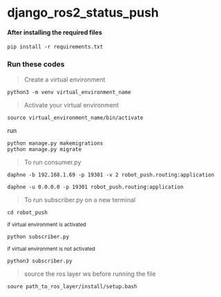 # django_ros2_status_push
#### After installing the required files
```
pip install -r requirements.txt
```
### Run these codes
> Create a virtual environment
```
python3 -m venv virtual_environment_name
```
> Activate your virtual environment
```
source virtual_environment_name/bin/activate
```
run
```
python manage.py makemigrations
python manage.py migrate
```
> To run consumer.py
```
daphne -b 192.168.1.69 -p 19301 -v 2 robot_push.routing:application

daphne -u 0.0.0.0 -p 19301 robot_push.routing:application
```
> To run subscriber.py on a new terminal
```
cd robot_push
```
<sub> if virtual environment is activated </sub>
```
python subscriber.py
```
<sub> if virtual environment is not activated </sub>
```
python3 subscriber.py
```


> source the ros layer ws before running the file
```
soure path_to_ros_layer/install/setup.bash
```
